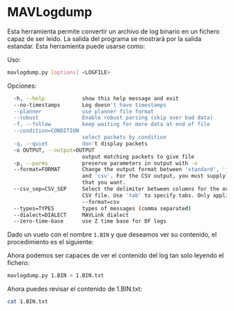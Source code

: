 # MAVLogdump

Esta herramienta permite convertir un archivo de log binario en un fichero capaz de ser leido. La salida del programa se mostrará por la salida estandar. Esta herramienta puede usarse como:

Uso:
```bash
mavlogdump.py [options] <LOGFILE>
```

Opciones:
```bash
  -h, --help            show this help message and exit
  --no-timestamps       Log doesn't have timestamps
  --planner             use planner file format
  --robust              Enable robust parsing (skip over bad data)
  -f, --follow          keep waiting for more data at end of file
  --condition=CONDITION
                        select packets by condition
  -q, --quiet           don't display packets
  -o OUTPUT, --output=OUTPUT
                        output matching packets to give file
  -p, --parms           preserve parameters in output with -o
  --format=FORMAT       Change the output format between 'standard', 'json',
                        and 'csv'. For the CSV output, you must supply types
                        that you want.
  --csv_sep=CSV_SEP     Select the delimiter between columns for the output
                        CSV file. Use 'tab' to specify tabs. Only applies when
                        --format=csv
  --types=TYPES         types of messages (comma separated)
  --dialect=DIALECT     MAVLink dialect
  --zero-time-base      use Z time base for DF logs
```

Dado un vuelo con el nombre `1.BIN` y que deseamos ver su contenido, el procedimiento es el siguiente:


Ahora podemos ser capaces de ver el contenido del log tan solo leyendo el fichero:

```bash
mavlogdump.py 1.BIN > 1.BIN.txt
```

Ahora puedes revisar el contenido de 1.BIN.txt:
```bash
cat 1.BIN.txt
```